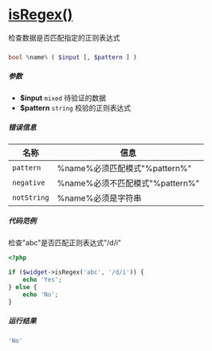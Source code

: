 [isRegex()](http://twinh.github.com/widget/api/isRegex)
=======================================================

检查数据是否匹配指定的正则表达式

### 
```php
bool %name% ( $input [, $pattern ] )
```

##### 参数
* **$input** `mixed` 待验证的数据
* **$pattern** `string` 校验的正则表达式


##### 错误信息
| **名称**              | **信息**                                                       | 
|-----------------------|----------------------------------------------------------------|
| `pattern`             | %name%必须匹配模式"%pattern%"                                  |
| `negative`            | %name%必须不匹配模式"%pattern%"                                |
| `notString`           | %name%必须是字符串                                             |


##### 代码范例
检查"abc"是否匹配正则表达式"/d/i"
```php
<?php
 
if ($widget->isRegex('abc', '/d/i')) {
    echo 'Yes';
} else {
    echo 'No';
}
```
##### 运行结果
```php
'No'
```
